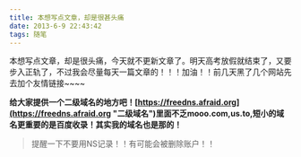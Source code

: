 ```yaml
---
title: 本想写点文章，却是很甚头痛
date: 2013-6-9 22:43:42
tags: 随笔
---
```

本想写点文章，却是很头痛，今天就不更新文章了。明天高考放假就结束了，又要步入正轨了，不过我会尽量每天一篇文章的！！！加油！！前几天黑了几个网站先去加个友情链接~~~~

**给大家提供一个二级域名的地方吧！[https://freedns.afraid.org](https://freedns.afraid.org "二级域名")里面不乏mooo.com,us.to,短小的域名更重要的是百度收录！其实我的域名也是那的！**
> 提醒一下不要用NS记录！！有可能会被删除账户！！